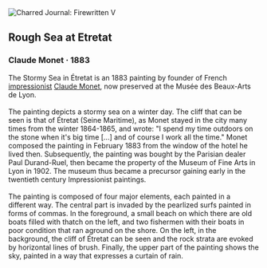 <div class="artwork-of-the-day">
  <div class="container">
    <div class="img-wrapper">
      <img
        src="https://uploads0.wikiart.org/images/claude-monet/rough-sea-at-etretat-1883.jpg!Large.jpg"
        alt="Charred Journal: Firewritten V" />
    </div>
    <div class="artwork-detail">
      <div class="artwork-origin"> 
        <h2 class="artwork-name">Rough Sea at Etretat</h2>
        <h3 class="artist">
          Claude Monet
                    ·  1883
        </h3>
      </div>
      <p class="description">
        <span class="artwork-description-text ng-binding" ng-bind-html="viewModel.ArtworkOfTheDay.Description | unsafe">The Stormy Sea in Étretat is an 1883 painting by founder of French <a target="_blank" href="/en/artists-by-art-movement/impressionism">impressionist</a> <a target="_blank" href="/en/claude-monet">Claude Monet</a>, now preserved at the Musée des Beaux-Arts de Lyon.
<br>
<br>The painting depicts a stormy sea on a winter day. The cliff that can be seen is that of Étretat (Seine Maritime), as Monet stayed in the city many times from the winter 1864-1865, and wrote: "I spend my time outdoors on the stone when it's big time [...] and of course I work all the time." Monet composed the painting in February 1883 from the window of the hotel he lived then. Subsequently, the painting was bought by the Parisian dealer Paul Durand-Ruel, then became the property of the Museum of Fine Arts in Lyon in 1902. The museum thus became a precursor gaining early in the twentieth century Impressionist paintings.
<br>
<br>The painting is composed of four major elements, each painted in a different way. The central part is invaded by the pearlized surfs painted in forms of commas. In the foreground, a small beach on which there are old boats filled with thatch on the left, and two fishermen with their boats in poor condition that ran aground on the shore. On the left, in the background, the cliff of Étretat can be seen and the rock strata are evoked by horizontal lines of brush. Finally, the upper part of the painting shows the sky, painted in a way that expresses a curtain of rain.</span>
                        <div class="text-shadow-container" ng-show="showShadow" style=""></div>
      </p>
    </div>
  </div>

</div>
